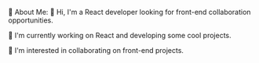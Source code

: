 💫 About Me:
👋 Hi, I'm a React developer looking for front-end collaboration opportunities.

🔭 I'm currently working on React and developing some cool projects.

👯 I'm interested in collaborating on front-end projects.
